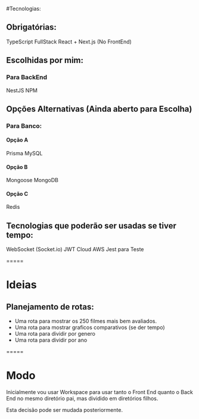 #Tecnologias:

## Obrigatórias:

TypeScript FullStack
React + Next.js (No FrontEnd)

## Escolhidas por mim:

### Para BackEnd

NestJS
NPM

## Opções Alternativas (Ainda aberto para Escolha)

### Para Banco:

#### Opção A

Prisma
MySQL

#### Opção B

Mongoose
MongoDB

#### Opção C

Redis

## Tecnologias que poderão ser usadas se tiver tempo:

WebSocket (Socket.io)
JWT
Cloud AWS
Jest para Teste


=====


# Ideias

## Planejamento de rotas:

- Uma rota para mostrar os 250 filmes mais bem avaliados.
- Uma rota para mostrar graficos comparativos (se der tempo)
- Uma rota para dividir por genero
- Uma rota para dividir por ano

=====


# Modo

Inicialmente vou usar Workspace para usar tanto o Front End quanto o Back End no mesmo diretório pai, mas dividido em diretórios filhos.

Esta decisão pode ser mudada posteriormente.